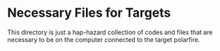 # Necessary Files for Targets
This directory is just a hap-hazard collection of codes and files that are necessary to be on the computer connected to the target polarfire.
